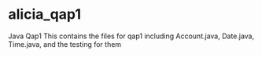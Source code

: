 # alicia_qap1
Java Qap1
This contains the files for qap1 including Account.java, Date.java, Time.java, and the testing for them
